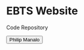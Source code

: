 # EBTS Website
Code Repository
<!DOCTYPE html>
<html>
<head>
  <meta charset="utf-8">
  <meta name="viewport" content="width=device-width">
  <title>Try First commit</title>
</head>
<body>
    <button>Philip Manalo</button>
</body>
</html>